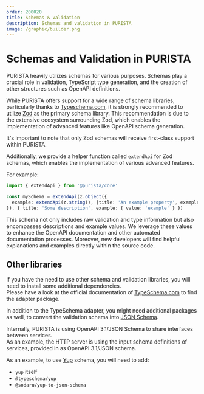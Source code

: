 ```yaml
---
order: 200020
title: Schemas & Validation
description: Schemas and validation in PURISTA
image: /graphic/builder.png
---
```


# Schemas and Validation in PURISTA

PURISTA heavily utilizes schemas for various purposes. Schemas play a crucial role in validation, TypeScript type generation, and the creation of other structures such as OpenAPI definitions.

While PURISTA offers support for a wide range of schema libraries, particularly thanks to [Typeschema.com](https://typeschema.com/#coverage), it is strongly recommended to utilize [Zod](https://zod.dev/) as the primary schema library. This recommendation is due to the extensive ecosystem surrounding Zod, which enables the implementation of advanced features like OpenAPI schema generation.

It's important to note that only Zod schemas will receive first-class support within PURISTA.

Additionally, we provide a helper function called `extendApi` for Zod schemas, which enables the implementation of various advanced features.

For example:

```typescript
import { extendApi } from '@purista/core'

const mySchema = extendApi(z.object({
  example: extendApi(z.string(), {title: 'An example property', example: 'example value' } ),
}), { title: 'Some description', example: { value: 'example' } })
```

This schema not only includes raw validation and type information but also encompasses descriptions and example values. We leverage these values to enhance the OpenAPI documentation and other automated documentation processes. Moreover, new developers will find helpful explanations and examples directly within the source code.

## Other libraries

If you have the need to use other schema and validation libraries, you will need to install some additional dependencies.  
Please have a look at the official documentation of [TypeSchema.com](https://typeschema.com/#coverage) to find the adapter package.

In addition to the TypeSchema adapter, you might need additional packages as well, to convert the validation schema into [JSON Schema](https://json-schema.org).

Internally, PURISTA is using OpenAPI 3.1/JSON Schema to share interfaces between services.  
As an example, the HTTP server is using the input schema definitions of services, provided in as OpenAPI 3.1/JSON schema.

As an example, to use [Yup](https://yup.dev) schema, you will need to add:

- `yup` itself
- `@typeschema/yup`
- `@sodaru/yup-to-json-schema`